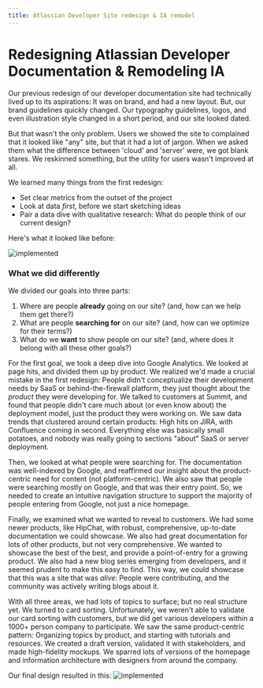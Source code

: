 ```yaml
---
title: Atlassian Developer Site redesign & IA remodel
---
```


# Redesigning Atlassian Developer Documentation & Remodeling IA

Our previous redesign of our developer documentation site  had technically lived up to its aspirations: 
It was on brand, and had a new layout. 
But, our brand guidelines quickly changed. Our typography guidelines, logos, and even illustration style 
changed in a short period, and our site looked dated. 

But that wasn't the only problem. Users we showed the site to complained that it looked like "any" site, but 
that it had a lot of jargon. When we asked them what the difference between 'cloud' and 'server' were, we 
got blank stares. We reskinned something, but the utility for users wasn't improved at all. 

We learned many things from the first redesign: 

- Set clear metrics from the outset of the project  
- Look at data _first_, before we start sketching ideas  
- Pair a data dive with qualitative research: What do people think of our current design?

Here's what it looked like before: 

![implemented](/images/implemented.png)

### What we did differently

We divided our goals into three parts: 

1. Where are people __already__ going on our site? (and, how can we help them get there?)  
1. What are people __searching for__ on our site? (and, how can we optimize for their terms?)  
1. What do we __want__ to show people on our site? (and, where does it belong with all these other goals?)  

For the first goal, we took a deep dive into Google Analytics. We looked at page hits, and divided them up 
by product. We realized we'd made a crucial mistake in the first redesign: People didn't conceptualize 
their development needs by SaaS or behind-the-firewall platform, they just thought about the _product_ they 
were developing for. We talked to customers at Summit, and found that people didn't care much about 
(or even know about) the deployment model, just the product they were working on. We saw data trends that 
clustered around certain products: High hits on JIRA, with Confluence coming in second. Everything else was 
basically small potatoes, and nobody was really going to sections "about" SaaS or server deployment. 

Then, we looked at what people were searching for. The documentation was well-indexed by Google, and 
reaffirmed our insight about the product-centric need for content (not platform-centric). We also saw that 
people were searching mostly on Google, and that was their entry point. So, we needed to create an 
intuitive navigation structure to support the majority of people entering from Google, not just a nice 
homepage. 

Finally, we examined what we wanted to reveal to customers. We had some newer products, like HipChat, 
with robust, comprehensive, up-to-date documentation we could showcase. We also had great documentation 
for lots of other products, but not very comprehensive. We wanted to showcase the best of the best, and 
provide a point-of-entry for a growing product. We also had a new blog series emerging from developers, 
and it seemed prudent to make this easy to find. This way, we could showcase that this was a site that 
was _alive_: People were contributing, and the community was actively writing blogs about it. 

With all three areas, we had lots of topics to surface; but no real structure yet. We turned to card 
sorting. Unfortunately, we weren't able to validate our card sorting with customers, but we did get 
various developers within a 1000+ person company to participate. We saw the same product-centric pattern: 
Organizing topics by product, and starting with tutorials and resources. We created a draft version, 
validated it with stakeholders, and made high-fidelity mockups. We sparred lots of versions of the homepage 
and information architecture with designers from around the company. 

Our final design resulted in this: 
![implemented](/images/DACv26.png)
